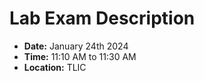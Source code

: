 # Lab Exam Description

- **Date:** January 24th 2024
- **Time:** 11:10 AM to 11:30 AM
- **Location:** TLIC
